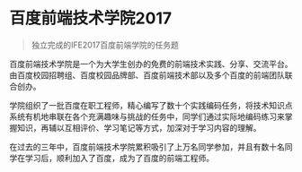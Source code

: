# 百度前端技术学院2017
> 独立完成的IFE2017百度前端学院的任务题

百度前端技术学院是一个为大学生创办的免费的前端技术实践、分享、交流平台。由百度校园招聘组、百度校园品牌部、百度前端技术部以及多个百度的前端团队联合创办。
 
学院组织了一批百度在职工程师，精心编写了数十个实践编码任务，将技术知识点系统有机地串联在各个充满趣味与挑战的任务中，同学们通过实际地编码练习来掌握知识，再辅以互相评价、学习笔记等方式，加深对于学习内容的理解。
 
在过去的三年中，百度前端技术学院累积吸引了上万名同学参加，并且有数十名同学在学习后，顺利加入了百度，成为了百度的前端工程师。

